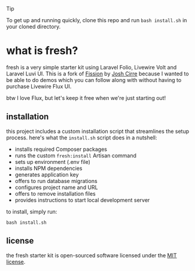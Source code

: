 > [!TIP]
> To get up and running quickly, clone this repo and run `bash install.sh` in your cloned directory.

# what is fresh?

fresh is a very simple starter kit using Laravel Folio, Livewire Volt and Laravel Luvi UI. This is a fork of [Fission](https://github.com/joshcirre/fission) by [Josh Cirre](https://x.com/joshcirre) because I wanted to be able to do demos which you can follow along with without having to purchase Livewire Flux UI.

btw I love Flux, but let's keep it free when we're just starting out!

## installation

this project includes a custom installation script that streamlines the setup process. here's what the `install.sh` script does in a nutshell:

- installs required Composer packages
- runs the custom `fresh:install` Artisan command
- sets up environment (.env file)
- installs NPM dependencies
- generates application key
- offers to run database migrations
- configures project name and URL
- offers to remove installation files
- provides instructions to start local development server

to install, simply run:

`bash install.sh`

## license

the fresh starter kit is open-sourced software licensed under the [MIT license](https://opensource.org/licenses/MIT).
